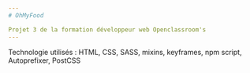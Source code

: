 ```yaml
---
# OhMyFood

Projet 3 de la formation développeur web Openclassroom's
---
```


Technologie utilisés : HTML, CSS, SASS, mixins, keyframes,
npm script,
Autoprefixer, PostCSS
